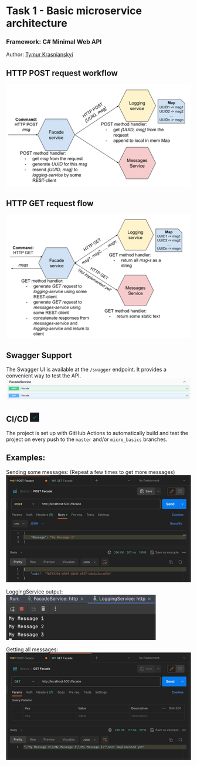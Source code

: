 # Task 1 - Basic microservice architecture
### Framework: C# Minimal Web API

Author: [Tymur Krasnianskyi](https://github.com/trlumph/)

## HTTP POST request workflow
![img.png](images/img.png)

## HTTP GET request flow
![img_1.png](images/img_1.png)

## Swagger Support
The Swagger UI is available at the `/swagger` endpoint. It provides a convenient way to test the API.
![img_2.png](images/img_2.png)

## CI/CD <img src="images/img_6.png" width=25, height=25/>
The project is set up with GitHub Actions to automatically build and test the project on every push to the `master` and/or `micro_basics` branches.


## Examples:
Sending some messages: (Repeat a few times to get more messages)\
![img_3.png](images/img_3.png)

LoggingService output:\
![img_5.png](images/img_5.png)

Getting all messages:\
![img_4.png](images/img_4.png)